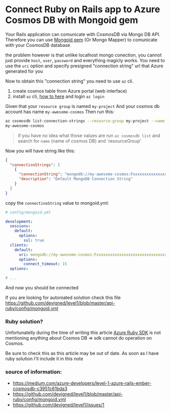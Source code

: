 # Connect Ruby on Rails app to Azure Cosmos DB with Mongoid gem

Your Rails application can comunicate with CosmosDB via Mongo DB API.
Therefore you can use [Mongoid gem](https://github.com/mongodb/mongoid)
(Or Mongo Mapper) to comunicate with your CosmosDB database


the problem however is that unlike localhost mongo conection, you cannot
just provide `host`, `user`, `password`  and everything magicly works.
You need to use the  `uri` option and specify presigned "connection
string" url that Azure generated for you

Now to obtain  this "connection string" you need to use `az` cli.



1. create cosmos table from Azure portal (web interface)
2. install `az` cli, [how to here](https://docs.microsoft.com/en-us/cli/azure/install-azure-cli?view=azure-cli-latest)
   and login `az login`


Given that your `resource group` is named `my-project`
And  your cosmos db account has name `my-awesome-cosmos`
Then run this:


```bash
az cosmosdb list-connection-strings --resource-group my-project --name
my-awesome-cosmos
```

> if you have no idea what those values are run `az cosmosdb list` and search for `name` (name of cosmos DB) and  `resourceGroup'

Now you will have string like this: 

```json
{
  "connectionStrings": [
    {
      "connectionString": "mongodb://my-awesome-cosmos:FxxxxxxxxxxxxxxxxxxxxxxxxxxxxxxxxxxxxxxxxxxxxxxxxxxxxxxxxxxxxxxxxxxxxxxxxxxxxxxxxxxxxA==@my-awesome-cosmos.documents.azure.com:10255/?ssl=true",
      "description": "Default MongoDB Connection String"
    }
  ]
}
```

copy the `connectinoString` value to mongoid.yml:

```yaml
# config/mongoid.yml

development:
  sessions:
    default:
      options:
        ssl: true
  clients:
    default:
      uri: mongodb://my-awesome-cosmos:FxxxxxxxxxxxxxxxxxxxxxxxxxxxxxxxxxxxxxxxxxxxxxxxxxxxxxxxxxxxxxxxxxxxxxxxxxxxxxxxxxxxxA==@my-awesome-cosmos.documents.azure.com:10255/?ssl=true
      options:
        connect_timeout: 15
  options:

# ...

```


And now you should be connected


If you are looking for automated solution check this file https://github.com/devigned/level1/blob/master/api-ruby/config/mongoid.yml 


### Ruby solution?

Unfortunatelly during the time of writing this article [Azure Ruby SDK](https://github.com/Azure/azure-sdk-for-ruby)
is not mentioning anything about Cosmos DB => sdk cannot do operation on
Cosmos.

Be sure to check this as this article may be out of date. As soon as I
have ruby solution I'll include it in this note



### source of information:

* https://medium.com/azure-developers/level-1-azure-rails-ember-cosmosdb-c3951c61bda3
* https://github.com/devigned/level1/blob/master/api-ruby/config/mongoid.yml
* https://github.com/devigned/level1/issues/1



